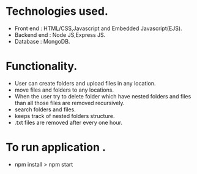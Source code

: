 # Technologies used.
- Front end : HTML/CSS,Javascript and Embedded Javascript(EJS).
- Backend end : Node JS,Express JS.
- Database : MongoDB.

# Functionality.
- User can create folders and upload files in any location.
- move files and folders to any locations.
- When the user try to delete folder which have nested folders and files than all those files are removed recursively.
- search folders and files.
- keeps track of nested folders structure. 
- .txt files are removed after every one hour.

# To run application .
- npm install > npm start
